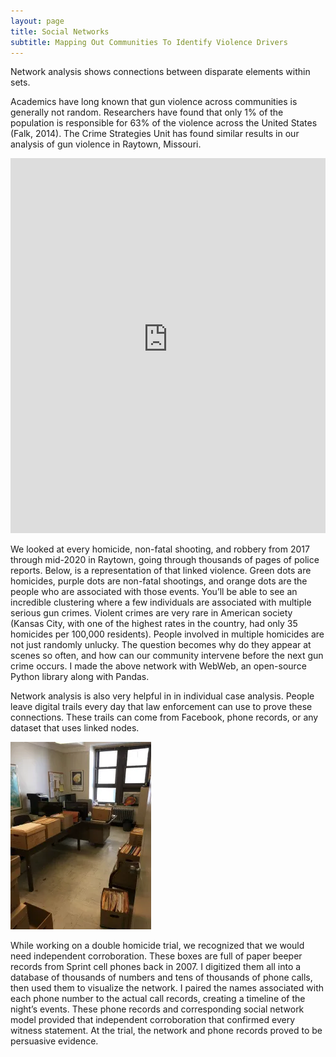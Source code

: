 ```yaml
---
layout: page
title: Social Networks
subtitle: Mapping Out Communities To Identify Violence Drivers
---
```


Network analysis shows connections between disparate elements within sets.

Academics have long known that gun violence across communities is generally not random. Researchers have found that only 1% of the population is responsible for 63% of the violence across the United States (Falk, 2014). The Crime Strategies Unit has found similar results in our analysis of gun violence in Raytown, Missouri.

<iframe id="advanced_iframe" name="advanced_iframe" src="https://kcpdclearance.firebaseapp.com/LinkagesForGraph.html" width="100%" height="600" frameborder="0" allowtransparency="true" loading="lazy" style=";width:100%;height:600px;"></iframe>

We looked at every homicide, non-fatal shooting, and robbery from 2017 through mid-2020 in Raytown, going through thousands of pages of police reports. Below, is a representation of that linked violence. Green dots are homicides, purple dots are non-fatal shootings, and orange dots are the people who are associated with those events. You’ll be able to see an incredible clustering where a few individuals are associated with multiple serious gun crimes. Violent crimes are very rare in American society (Kansas City, with one of the highest rates in the country, had only 35 homicides per 100,000 residents). People involved in multiple homicides are not just randomly unlucky. The question becomes why do they appear at scenes so often, and how can our community intervene before the next gun crime occurs. I made the above network with WebWeb, an open-source Python library along with Pandas.

Network analysis is also very helpful in in individual case analysis. People leave digital trails every day that law enforcement can use to prove these connections. These trails can come from Facebook, phone records, or any dataset that uses linked nodes.

![alt text](assets/img/boxes.png)

While working on a double homicide trial, we recognized that we would need independent corroboration. These boxes are full of paper beeper records from Sprint cell phones back in 2007. I digitized them all into a database of thousands of numbers and tens of thousands of phone calls, then used them to visualize the network. I paired the names associated with each phone number to the actual call records, creating a timeline of the night’s events. These phone records and corresponding social network model provided that independent corroboration that confirmed every witness statement. At the trial, the network and phone records proved to be persuasive evidence.
